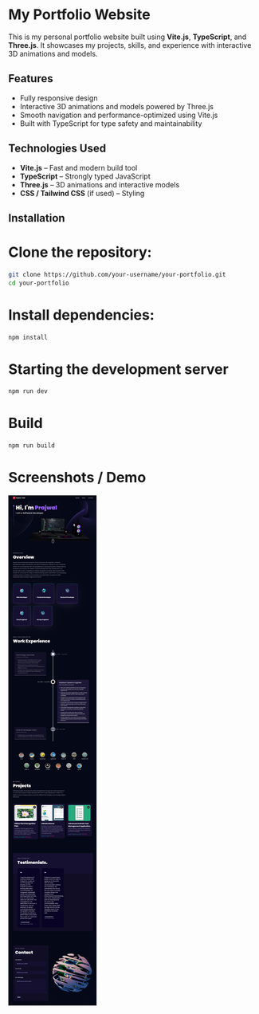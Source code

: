 # My Portfolio Website

This is my personal portfolio website built using **Vite.js**, **TypeScript**, and **Three.js**. It showcases my projects, skills, and experience with interactive 3D animations and models.

## Features

- Fully responsive design
- Interactive 3D animations and models powered by Three.js
- Smooth navigation and performance-optimized using Vite.js
- Built with TypeScript for type safety and maintainability

## Technologies Used

- **Vite.js** – Fast and modern build tool
- **TypeScript** – Strongly typed JavaScript
- **Three.js** – 3D animations and interactive models
- **CSS / Tailwind CSS** (if used) – Styling

## Installation

# Clone the repository:

```bash
git clone https://github.com/your-username/your-portfolio.git
cd your-portfolio
```

# Install dependencies:

```bash
npm install
```

# Starting the development server

```bash
npm run dev
```

# Build

```bash
npm run build
```

# Screenshots / Demo
![Portfolio Screenshot](./screenshot.png)
